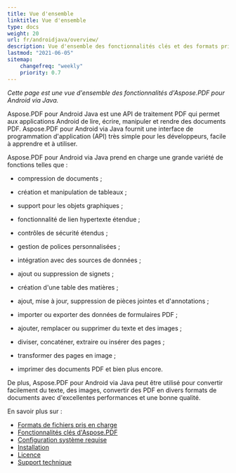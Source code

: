 ```yaml
---
title: Vue d'ensemble
linktitle: Vue d'ensemble
type: docs
weight: 20
url: fr/androidjava/overview/
description: Vue d'ensemble des fonctionnalités clés et des formats pris en charge d'Aspose.PDF pour Android via Java, manuel d'installation et de licence de la bibliothèque Java.
lastmod: "2021-06-05"
sitemap:
    changefreq: "weekly"
    priority: 0.7
---
```


_Cette page est une vue d'ensemble des fonctionnalités d'Aspose.PDF pour Android via Java._

Aspose.PDF pour Android Java est une API de traitement PDF qui permet aux applications Android de lire, écrire, manipuler et rendre des documents PDF. Aspose.PDF pour Android via Java fournit une interface de programmation d'application (API) très simple pour les développeurs, facile à apprendre et à utiliser.

Aspose.PDF pour Android via Java prend en charge une grande variété de fonctions telles que :

- compression de documents ;
- création et manipulation de tableaux ;
- support pour les objets graphiques ;
- fonctionnalité de lien hypertexte étendue ;
- contrôles de sécurité étendus ;
- gestion de polices personnalisées ;
- intégration avec des sources de données ;
- ajout ou suppression de signets ;
- création d'une table des matières ;

- ajout, mise à jour, suppression de pièces jointes et d'annotations ;
- importer ou exporter des données de formulaires PDF ;
- ajouter, remplacer ou supprimer du texte et des images ;
- diviser, concaténer, extraire ou insérer des pages ;
- transformer des pages en image ;
- imprimer des documents PDF et bien plus encore.

De plus, Aspose.PDF pour Android via Java peut être utilisé pour convertir facilement du texte, des images, convertir des PDF en divers formats de documents avec d'excellentes performances et une bonne qualité.

En savoir plus sur :

- [Formats de fichiers pris en charge](/pdf/androidjava/supported-file-formats/)
- [Fonctionnalités clés d'Aspose.PDF](/pdf/androidjava/key-features/)
- [Configuration système requise](/pdf/androidjava/system-requirements/)
- [Installation](/pdf/androidjava/installation/)
- [Licence](/pdf/androidjava/licensing/)
- [Support technique](/pdf/androidjava/technical-support/)